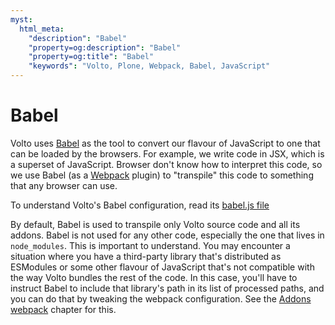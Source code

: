 ```yaml
---
myst:
  html_meta:
    "description": "Babel"
    "property=og:description": "Babel"
    "property=og:title": "Babel"
    "keywords": "Volto, Plone, Webpack, Babel, JavaScript"
---
```


# Babel

Volto uses [Babel](https://babeljs.io/) as the tool to convert our flavour of
JavaScript to one that can be loaded by the browsers. For example, we write
code in JSX, which is a superset of JavaScript. Browser don't know how to
interpret this code, so we use Babel (as a [Webpack](./webpack) plugin) to
"transpile" this code to something that any browser can use.

To understand Volto's Babel configuration, read its [babel.js file](https://github.com/plone/volto/blob/d7b6db3db239d09ceafee61dacf14fa7acec9b4b/babel.js)

By default, Babel is used to transpile only Volto source code and all its
addons. Babel is not used for any other code, especially the one that lives in
`node_modules`. This is important to understand. You may encounter a situation
where you have a third-party library that's distributed as ESModules or some
other flavour of JavaScript that's not compatible with the way Volto bundles
the rest of the code. In this case, you'll have to instruct Babel to include
that library's path in its list of processed paths, and you can do that by
tweaking the webpack configuration. See the [Addons webpack](../addons/webpack)
chapter for this.
